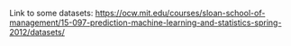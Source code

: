 Link to some datasets:
https://ocw.mit.edu/courses/sloan-school-of-management/15-097-prediction-machine-learning-and-statistics-spring-2012/datasets/

